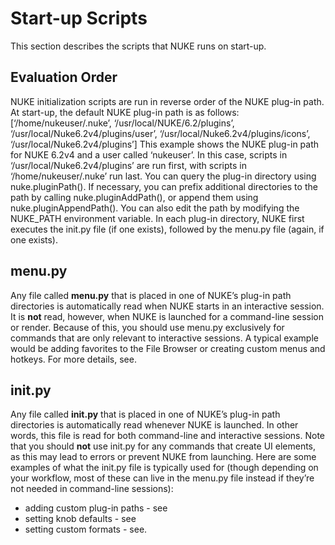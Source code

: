 # Start-up Scripts
This section describes the scripts that NUKE runs on start-up.
## Evaluation Order
NUKE initialization scripts are run in reverse order of the NUKE plug-in path. At start-up, the default NUKE plug-in path is as follows:
[‘/home/nukeuser/.nuke’, ‘/usr/local/NUKE/6.2/plugins’, ‘/usr/local/Nuke6.2v4/plugins/user’, ‘/usr/local/Nuke6.2v4/plugins/icons’, ‘/usr/local/Nuke6.2v4/plugins’]
This example shows the NUKE plug-in path for NUKE 6.2v4 and a user called ‘nukeuser’. In this case, scripts in ‘/usr/local/Nuke6.2v4/plugins’ are run first, with scripts in ‘/home/nukeuser/.nuke’ run last.
You can query the plug-in directory using nuke.pluginPath(). If necessary, you can prefix additional directories to the path by calling nuke.pluginAddPath(), or append them using nuke.pluginAppendPath(). You can also edit the path by modifying the NUKE_PATH environment variable.
In each plug-in directory, NUKE first executes the init.py file (if one exists), followed by the menu.py file (again, if one exists).
## menu.py
Any file called **menu.py** that is placed in one of NUKE’s plug-in path directories is automatically read when NUKE starts in an interactive session. It is **not** read, however, when NUKE is launched for a command-line session or render. Because of this, you should use menu.py exclusively for commands that are only relevant to interactive sessions. A typical example would be adding favorites to the File Browser or creating custom menus and hotkeys. For more details, see.
## init.py
Any file called **init.py** that is placed in one of NUKE’s plug-in path directories is automatically read whenever NUKE is launched. In other words, this file is read for both command-line and interactive sessions. Note that you should **not** use init.py for any commands that create UI elements, as this may lead to errors or prevent NUKE from launching.
Here are some examples of what the init.py file is typically used for (though depending on your workflow, most of these can live in the menu.py file instead if they’re not needed in command-line sessions):
  * adding custom plug-in paths - see
  * setting knob defaults - see
  * setting custom formats - see.